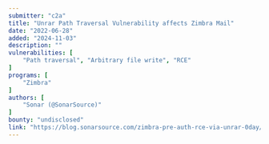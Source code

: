 ```yaml
---
submitter: "c2a"
title: "Unrar Path Traversal Vulnerability affects Zimbra Mail"
date: "2022-06-28"
added: "2024-11-03"
description: ""
vulnerabilities: [
    "Path traversal", "Arbitrary file write", "RCE"
]
programs: [
    "Zimbra"
]
authors: [
    "Sonar (@SonarSource)"
]
bounty: "undisclosed"
link: "https://blog.sonarsource.com/zimbra-pre-auth-rce-via-unrar-0day/"
---
```




